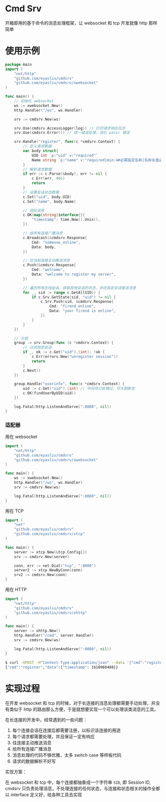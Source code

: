 # Cmd Srv

开箱即用的基于命令的消息处理框架，让 websocket 和 tcp 开发就像 http 那样简单

# 使用示例


```go
package main
import (
    "net/http"
    "github.com/eyasliu/cmdsrv"
    "github.com/eyasliu/cmdsrv/xwebsocket"
)

func main() {
    // 初始化 websocket
    ws := xwebsocket.New()
    http.Handler("/ws", ws.Handler)

    srv := cmdsrv.New(ws)

    srv.Use(cmdsrv.AccessLogger(log)) // 打印请求响应日志
    srv.Use(cmdsrv.Error()) // 统一错误处理，消化 panic 错误

    srv.Handle("register", func(c *cmdsrv.Context) {
        // 定义请求数据
        var body struct{
            UID int `p:"uid" v:"required"`
            Name string `p:"name" v:"required|min:4#必需指定名称|名称长度必需大于4位"`
        }
        // 解析请求数据
        if err := c.Parse(&body); err != nil {
            c.Err(err, 401)
            return
        }
        // 设置会话状态数据
        c.Set("uid", body.UID)
        c.Set("name", body.Name)

        // 响应消息
        c.OK(map[string]interface{}{
            "timestamp": time.Now().Unix(),
        })

        // 给所有连接广播消息
        c.Broadcast(&cmdsrv.Response{
            Cmd: "someone_online",
            Data: body,
        })

        // 往当前连接主动推送消息
        c.Push(&cmdsrv.Response{
            Cmd: "welcome",
            Data: "welcome to register my server",
        })

        // 遍历所有在线会话，获取其他会话的状态，并往指定会话推送消息
        for _, sid := range c.GetAllSID() {
            if c.Srv.GetState(sid, "uid") != nil {
                c.Srv.Push(sid, &cmdsrv.Response{
                    Cmd: "firend_online",
                    Data: "your firend is online",
                })
            }
        }
    })

    // 分组
    group := srv.Group(func (c *cmdsrv.Context) {
        // 过滤指定会话
        if _, ok := c.Get("uid").(int); !ok {
            c.Err(errors.New("unregister session"))
            return
        }
        c.Next()
    })

    group.Handle("userinfo", func(c *cmdsrv.Context) {
        uid := c.Get("uid").(int) // 中间件已处理过，可大胆断言
        c.OK(findUserByUID(uid))
    })

    log.Fatal(http.ListenAndServe(":8080", nil))
}
```


### 适配器

用在 websocket

```go
import (
    "net/http"
    "github.com/eyasliu/cmdsrv"
    "github.com/eyasliu/cmdsrv/xwebsocket"
)

func main() {
    ws := xwebsocket.New()
    http.Handler("/ws", ws.Handler)
    srv := cmdsrv.New(ws)

    log.Fatal(http.ListenAndServe(":8080", nil))
}
```

用在 TCP

```go
import (
    "net"
    "github.com/eyasliu/cmdsrv"
    "github.com/eyasliu/cmdsrv/xtcp"
)

func main() {
    server := xtcp.New(&tcp.Config{})
    srv := cmdsrv.New(server)

    conn, err := net.Dial("tcp", ":8000")
    server2 := xtcp.NewByConn(conn)
    srv2 := cmdsrv.New(conn)
}
```
用在 HTTP

```go
import (
    "net/http"
    "github.com/eyasliu/cmdsrv"
    "github.com/eyasliu/cmdsrv/xhttp"
)

func main() {
    server := xhttp.New()
    http.Handler("/cmd", server.Handler)
    srv := cmdsrv.New(ws)

    log.Fatal(http.ListenAndServe(":8080", nil))
}
```

```sh
$ curl -XPOST -H"Content-Type:application/json" --data '{"cmd":"register", "data":{"uid": 101, "name": "eyasliu"}}' http://localhost:8080/cmd
{"cmd":"register","data":{"timestamp": 1610960488}}
```

# 实现过程

在开发 websocket 和 tcp 的时候，对于长连接的消息处理都需要手动处理，并没有类似于 http 的路由那么方便，于是就想要实现一个可以处理该类消息的工具。

在长连接的开发中，经常遇到的一些问题：

 1. 每个连接会话在连接后都需要注册，以标识该连接的用途
 2. 每个请求都需要处理，并且保证一定有响应
 3. 往连接主动推送消息
 4. 给所有连接广播消息
 5. 消息处理的代码不够优雅，太多 switch case 等样板代码
 6. 请求的数据解析不好写

实现方案：

在 websocket 和 tcp 中，每个连接都抽象成一个字符串 `SID`, 即 Session ID, cmdsrv 只负责处理消息，不处理连接的任何状态，与连接和状态相关的操作全都以 interface 定义好，给各种工具去实现
